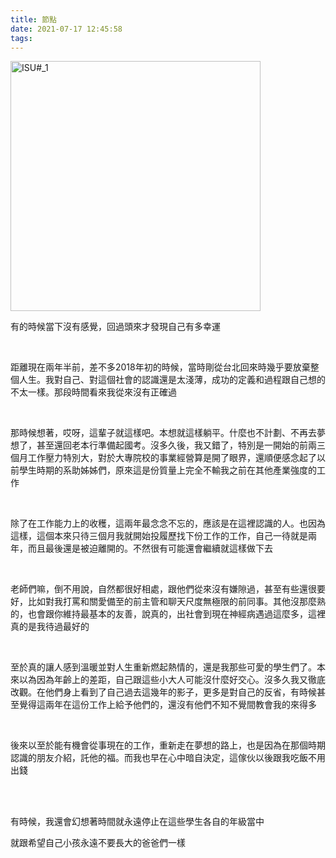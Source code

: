 ```yaml
---
title: 節點
date: 2021-07-17 12:45:58
tags:
---
```

<img src="/images/image.png" alt="ISU#_1" width="400" height="400">

<br>

<p>有的時候當下沒有感覺，回過頭來才發現自己有多幸運</p>

<br>

<p>距離現在兩年半前，差不多2018年初的時候，當時剛從台北回來時幾乎要放棄整個人生。我對自己、對這個社會的認識還是太淺薄，成功的定義和過程跟自己想的不太一樣。那段時間看來我從來沒有正確過</p>

<br>

<p>那時候想著，哎呀，這輩子就這樣吧。本想就這樣躺平。什麼也不計劃、不再去夢想了，甚至還回老本行準備起國考。沒多久後，我又錯了，特別是一開始的前兩三個月工作壓力特別大，對於大專院校的事業經營算是開了眼界，還順便感念起了以前學生時期的系助姊姊們，原來這是份質量上完全不輸我之前在其他產業強度的工作</p>

<br>

<p>除了在工作能力上的收穫，這兩年最念念不忘的，應該是在這裡認識的人。也因為這樣，這個本來只待三個月我就開始投履歷找下份工作的工作，自己一待就是兩年，而且最後還是被迫離開的。不然很有可能還會繼續就這樣做下去</p>

<br>

<p>老師們嘛，倒不用說，自然都很好相處，跟他們從來沒有嫌隙過，甚至有些還很要好，比如對我打罵和關愛備至的前主管和聊天尺度無極限的前同事。其他沒那麼熟的，也會跟你維持最基本的友善，說真的，出社會到現在神經病遇過這麼多，這裡真的是我待過最好的</p>

<br>

<p>至於真的讓人感到溫暖並對人生重新燃起熱情的，還是我那些可愛的學生們了。本來以為因為年齡上的差距，自己跟這些小大人可能沒什麼好交心。沒多久我又徹底改觀。在他們身上看到了自己過去這幾年的影子，更多是對自己的反省，有時候甚至覺得這兩年在這份工作上給予他們的，還沒有他們不知不覺間教會我的來得多</p>

<br>

<p>後來以至於能有機會從事現在的工作，重新走在夢想的路上，也是因為在那個時期認識的朋友介紹，託他的福。而我也早在心中暗自決定，這傢伙以後跟我吃飯不用出錢</p>

<br>
<br>

<p>有時候，我還會幻想著時間就永遠停止在這些學生各自的年級當中</p>
<p>就跟希望自己小孩永遠不要長大的爸爸們一樣</p>

<br>
